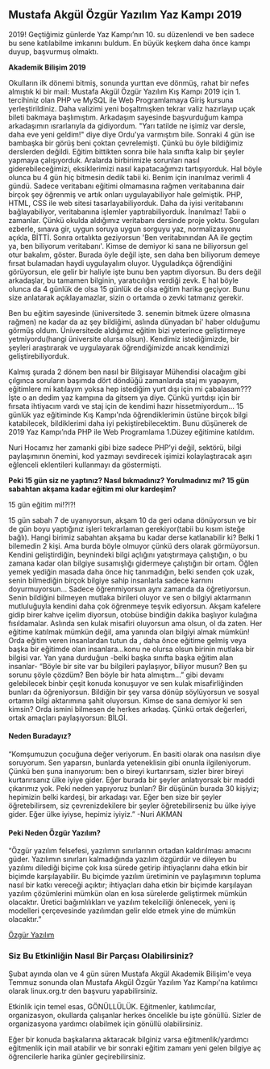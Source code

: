 
## Mustafa Akgül Özgür Yazılım Yaz Kampı 2019

2019! Geçtiğimiz günlerde Yaz Kampı’nın 10. su düzenlendi ve ben sadece bu sene katılabilme imkanını buldum. En büyük keşkem daha önce kampı duyup, başvurmuş olmaktı.

**Akademik Bilişim 2019**

Okulların ilk dönemi bitmiş, sonunda yurttan eve dönmüş, rahat bir nefes almıştık ki bir mail: Mustafa Akgül Özgür Yazılım Kış Kampı 2019 için 1. tercihiniz olan PHP ve MySQL ile Web Programlamaya Giriş kursuna yerleştirildiniz.
Daha valizimi yeni boşaltmışken tekrar valiz hazırlayıp uçak bileti bakmaya başlımıştım. Arkadaşım sayesinde başvurduğum kampa arkadaşımın ısrarlarıyla da gidiyordum. "Yarı tatilde ne işimiz var dersle, daha eve yeni geldim!" diye diye Ordu'ya varmıştım bile. Sonraki 4 gün ise bambaşka bir görüş beni çoktan çevrelemişti. Çünkü bu öyle bildiğimiz derslerden değildi. Eğitim bittikten sonra bile hala sınıfta kalıp bir şeyler yapmaya çalışıyorduk. Aralarda birbirimizle sorunları nasıl giderebileceğimizi, eksiklerimizi nasıl kapatacağımızı tartışıyorduk. Hal böyle olunca bu 4 gün hiç bitmesin dedik tabii ki. Benim için inanılmaz verimli 4 gündü. Sadece veritabanı eğitimi olmamasına rağmen veritabanına dair birçok şey öğrenmiş ve artık onları uygulayabiliyor hale gelmiştik. PHP, HTML, CSS ile web sitesi tasarlayabiliyorduk. Daha da iyisi veritabanını bağlayabiliyor, veritabanına işlemler yaptırabiliyorduk. İnanılmaz! Tabii o zamanlar. Çünkü okulda aldığımız veritabanı dersinde proje yoktu. Sorguları ezberle, sınava gir, uygun soruya uygun sorguyu yaz, normalizasyonu açıkla, BİTTİ. Sonra ortalıkta geziyorsun 'Ben veritabınından AA ile geçtim ya, ben biliyorum veritabanı'. Kimse de demiyor ki sana ne biliyorsun gel otur bakalım, göster. 
Burada öyle değil işte, sen daha ben biliyorum demeye fırsat bulamadan haydi uygulayalım oluyor. Uyguladıkça öğrendiğini görüyorsun, ele gelir bir haliyle işte bunu ben yaptım diyorsun. Bu ders değil arkadaşlar, bu tamamen bilginin, yaratıcılığın verdiği zevk. E hal böyle olunca da 4 günlük de olsa 15 günlük de olsa eğitim harika geçiyor. Bunu size anlatarak açıklayamazlar, sizin o ortamda o zevki tatmanız gerekir.

Ben bu eğitim sayesinde (üniversitede 3. senemin bitmek üzere olmasına rağmen) ne kadar da az şey bildiğimi, aslında dünyadan bi' haber olduğumu görmüş oldum. Üniversitede aldığımız eğitim bizi yeterince geliştirmeye yetmiyordu(hangi üniversite olursa olsun). Kendimiz istediğimizde, bir şeyleri araştırarak ve uygulayarak öğrendiğimizde ancak kendimizi geliştirebiliyorduk. 

Kalmış şurada 2 dönem ben nasıl bir Bilgisayar Mühendisi olacağım gibi çılgınca soruların başımda dört döndüğü zamanlarda staj mı yapayım, eğitimlere mi katılayım yoksa hep istediğim yurt dışı için mi çabalasam??? İşte o an dedim yaz kampına da gitsem ya diye. Çünkü yurtdışı için bir fırsata ihtiyacım vardı ve staj için de kendimi hazır hissetmiyordum... 
15 günlük yaz eğitiminde Kış Kampı'nda öğrendiklerimin üstüne birçok bilgi katabilecek, bildiklerimi daha iyi pekiştirebilecektim. Bunu düşünerek de 2019 Yaz Kampı’nda PHP ile Web Programlama 1.Düzey eğitimine katıldım.

Nuri Hocamız her zamanki gibi bize sadece PHP’yi değil, sektörü, bilgi paylaşımının önemini, kod yazmayı sevdirecek işimizi kolaylaştıracak aşırı eğlenceli eklentileri kullanmayı da göstermişti.

**Peki 15 gün siz ne yaptınız? Nasıl bıkmadınız? Yorulmadınız mı? 15 gün sabahtan akşama kadar eğitim mi olur kardeşim?**

15 gün eğitim mi!?!?!

15 gün sabah 7 de uyanıyorsun, akşam 10 da geri odana dönüyorsun ve bir de gün boyu yaptığınız işleri tekrarlaman gerekiyor(tabii bu kısım isteğe bağlı). Hangi birimiz sabahtan akşama bu kadar derse katlanabilir ki? Belki 1 bilemedin 2 kişi. Ama burda böyle olmuyor çünkü ders olarak görmüyorsun. Kendini geliştirdiğin, beynindeki bilgi açlığını yatıştırmaya çalıştığın, o bu zamana kadar olan bilgiye susamışlığı gidermeye çalıştığın bir ortam. Öğlen yemek yediğin masada daha önce hiç tanımadığın, belki senden çok uzak, senin bilmediğin birçok bilgiye sahip insanlarla sadece karnını doyurmuyorsun… Sadece öğrenmiyorsun aynı zamanda da öğretiyorsun. Senin bildiğini bilmeyen mutlaka birileri oluyor ve sen o bilgiyi aktarmanın mutluluğuyla kendini daha çok öğrenmeye teşvik ediyorsun. Akşam kafelere gidip birer kahve içelim diyorsun, otobüse bindiğin dakika başlıyor kulağına fısıldamalar. Aslında sen kulak misafiri oluyorsun ama olsun, ol da zaten. Her eğitime katılmak mümkün değil, ama yanında olan bilgiyi almak mümkün! Orda eğitim veren insanlardan tutun da , daha önce eğitime gelmiş veya başka bir eğitimde olan insanlara…konu ne olursa olsun birinin mutlaka bir bilgisi var. Yan yana durduğun -belki başka sınıfta başka eğitim alan insanlar- “Böyle bir site var bu bilgileri paylaşıyor, biliyor musun? Ben şu sorunu şöyle çözdüm? Ben böyle bir hata almıştım…” gibi devamı gelebilecek binbir çeşit konuda konuşuyor ve sen kulak misafirliğinden bunları da öğreniyorsun. Bildiğin bir şey varsa dönüp söylüyorsun ve sosyal ortamın bilgi aktarımına şahit oluyorsun. Kimse de sana demiyor ki sen kimsin? Orda ismini bilmesen de herkes arkadaş. Çünkü ortak değerleri, ortak amaçları paylaşıyorsun: BİLGİ.

#### Neden Buradayız?

“Komşumuzun çocuğuna değer veriyorum. En basiti olarak ona nasılsın diye soruyorum. Sen yaparsın, bunlarda yeteneklisin gibi onunla ilgileniyorum. Çünkü ben şuna inanıyorum: ben o bireyi kurtarırsam, sizler birer bireyi kurtarırsanız ülke iyiye gider. Eğer burada bir şeyler anlatıyorsak bir maddi çıkarımız yok. Peki neden yapıyoruz bunları? Bir düşünün burada 30 kişiyiz; hepimizin belki kardeşi, bir arkadaşı var. Eğer ben size bir şeyler öğretebilirsem, siz çevrenizdekilere bir şeyler öğretebilirseniz bu ülke iyiye gider. Eğer ülke iyiyse, hepimiz iyiyiz.” -Nuri AKMAN



#### Peki Neden Özgür Yazılım?

“Özgür yazılım felsefesi, yazılımın sınırlarının ortadan kaldırılması amacını güder. Yazılımın sınırları kalmadığında yazılım özgürdür ve dileyen bu yazılımı dilediği biçime çok kısa sürede getirip ihtiyaçlarını daha etkin bir biçimde karşılayabilir. Bu biçimde yazılım üretiminin ve paylaşımının topluma nasıl bir katkı vereceği açıktır; ihtiyaçları daha etkin bir biçimde karşılayan yazılım çözümlerini mümkün olan en kısa sürelerde geliştirmek mümkün olacaktır. Üretici bağımlılıkları ve yazılım tekelciliği önlenecek, yeni iş modelleri çerçevesinde yazılımdan gelir elde etmek yine de mümkün olacaktır.”

[Özgür Yazılım](https://kamp.linux.org.tr/2018/hakkinda/ozgur-yazilim-felsefesi/)


### Siz Bu Etkinliğin Nasıl Bir Parçası Olabilirsiniz?

Şubat ayında olan ve 4 gün süren Mustafa Akgül Akademik Bilişim'e veya Temmuz sonunda olan Mustafa Akgül Özgür Yazılım Yaz Kampı'na katılımcı olarak linux.org.tr den başvuru yapabilirsiniz.

Etkinlik için temel esas, GÖNÜLLÜLÜK. Eğitmenler, katılımcılar, organizasyon, okullarda çalışanlar herkes öncelikle bu işte gönüllü. Sizler de organizasyona yardımcı olabilmek için gönüllü olabilirsiniz.

Eğer bir konuda başkalarına aktaracak bilginiz varsa eğitmenlik/yardımcı eğitmenlik için mail atabilir ve bir sonraki eğitim zamanı yeni gelen bilgiye aç öğrencilerle harika günler geçirebilirsiniz.
